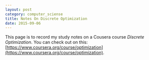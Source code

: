 ```yaml
---
layout: post
category: computer_sciense
title: Notes On Discrete Optimization
date: 2015-09-06
---
```


This page is to record my study notes on a Cousera course *Discrete Optimization*. 
You can check out on this: [https://www.coursera.org/course/optimization](https://www.coursera.org/course/optimization).
